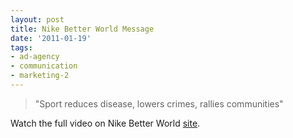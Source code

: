 ```yaml
---
layout: post
title: Nike Better World Message
date: '2011-01-19'
tags:
- ad-agency
- communication
- marketing-2
---
```


> "Sport reduces disease, lowers crimes, rallies communities"

Watch the full video on Nike Better World [site](http://nikebetterworld.com/index).
